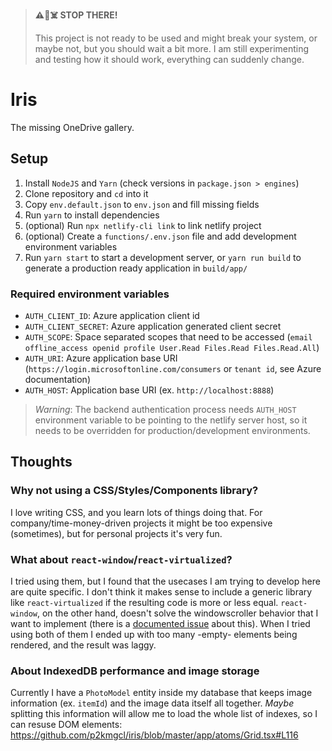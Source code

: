 > **⚠️🚨☠️ STOP THERE!**
>
> This project is not ready to be used and might break your system, or maybe not, but you should wait a bit more.
> I am still experimenting and testing how it should work, everything can suddenly change.

# Iris

The missing OneDrive gallery.

## Setup

1. Install `NodeJS` and `Yarn` (check versions in `package.json > engines`)
1. Clone repository and `cd` into it
1. Copy `env.default.json` to `env.json` and fill missing fields
1. Run `yarn` to install dependencies
1. (optional) Run `npx netlify-cli link` to link netlify project
1. (optional) Create a `functions/.env.json` file and add development environment variables
1. Run `yarn start` to start a development server, or `yarn run build` to generate a production ready application in `build/app/`

### Required environment variables

- `AUTH_CLIENT_ID`: Azure application client id
- `AUTH_CLIENT_SECRET`: Azure application generated client secret
- `AUTH_SCOPE`: Space separated scopes that need to be accessed (`email offline_access openid profile User.Read Files.Read Files.Read.All`)
- `AUTH_URI`: Azure application base URI (`https://login.microsoftonline.com/consumers` or `tenant id`, see Azure documentation)
- `AUTH_HOST`: Application base URI (ex. `http://localhost:8888`)

> _Warning_: The backend authentication process needs `AUTH_HOST` environment variable
> to be pointing to the netlify server host, so it needs to be overridden for production/development environments.

## Thoughts

### Why not using a CSS/Styles/Components library?

I love writing CSS, and you learn lots of things doing that. For company/time-money-driven projects it might be too expensive (sometimes), but for personal projects it's very fun.

### What about `react-window`/`react-virtualized`?

I tried using them, but I found that the usecases I am trying to develop here are quite specific. I don't think it makes sense to include a generic library like `react-virtualized` if the resulting code is more or less equal. `react-window`, on the other hand, doesn't solve the windowscroller behavior that I want to implement (there is a [documented issue](https://github.com/bvaughn/react-window/issues/30) about this). When I tried using both of them I ended up with too many -empty- elements being rendered, and the result was laggy.

### About IndexedDB performance and image storage

Currently I have a `PhotoModel` entity inside my database that keeps image information (ex. `itemId`) and the image data itself all together. _Maybe_ splitting this information will allow me to load the whole list of indexes, so I can resuse DOM elements: https://github.com/p2kmgcl/iris/blob/master/app/atoms/Grid.tsx#L116
